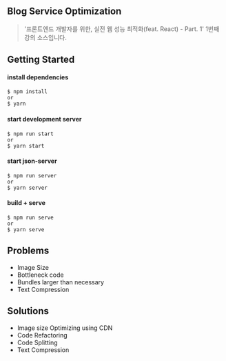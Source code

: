 ## Blog Service Optimization

> '프론트엔드 개발자를 위한, 실전 웹 성능 최적화(feat. React) - Part. 1' 1번째 강의 소스입니다.

## Getting Started

#### install dependencies

```
$ npm install
or
$ yarn
```

#### start development server

```
$ npm run start
or
$ yarn start
```

#### start json-server

```
$ npm run server
or
$ yarn server
```

#### build + serve

```
$ npm run serve
or
$ yarn serve
```

## Problems

- Image Size
- Bottleneck code
- Bundles larger than necessary
- Text Compression

## Solutions

- Image size Optimizing using CDN
- Code Refactoring
- Code Splitting
- Text Compression
